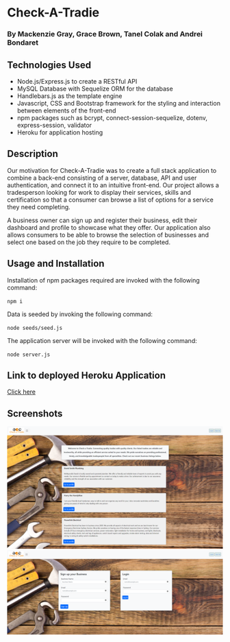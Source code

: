 # Check-A-Tradie

### By Mackenzie Gray, Grace Brown, Tanel Colak and Andrei Bondaret

## Technologies Used 

- Node.js/Express.js to create a RESTful API
- MySQL Database with Sequelize ORM for the database
- Handlebars.js as the template engine
- Javascript, CSS and Bootstrap framework for the styling and interaction between elements of the front-end 
- npm packages such as bcrypt, connect-session-sequelize, dotenv, express-session, validator
- Heroku for application hosting

## Description

Our motivation for Check-A-Tradie was to create a full stack application to combine a back-end consisting of a server, database, API and user authentication, and connect it to an intuitive front-end. Our project allows a tradesperson looking for work to display their services, skills and certification so that a consumer can browse a list of options for a service they need completing. 

A business owner can sign up and register their business, edit their dashboard and profile to showcase what they offer. Our application also allows consumers to be able to browse the selection of businesses and select one based on the job they require to be completed.  

## Usage and Installation

Installation of npm packages required are invoked with the following command:

`npm i`

Data is seeded by invoking the following command:

`node seeds/seed.js`

The application server will be invoked with the following command:

`node server.js`

## Link to deployed Heroku Application
[Click here](https://pacific-waters-66801.herokuapp.com/)

## Screenshots
![Screenshot-1](./public/screenshots/screenshot_1.png)
![Screenshot-2](./public/screenshots/screenshot_2.png)